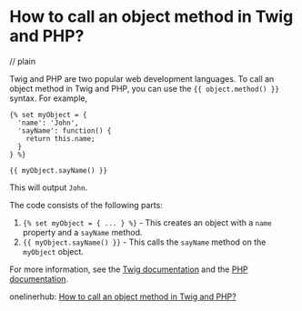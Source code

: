 # How to call an object method in Twig and PHP?
// plain

Twig and PHP are two popular web development languages. To call an object method in Twig and PHP, you can use the `{{ object.method() }}` syntax. For example,

```
{% set myObject = {
  'name': 'John',
  'sayName': function() {
    return this.name;
  }
} %}

{{ myObject.sayName() }}
```

This will output `John`.

The code consists of the following parts:

1. `{% set myObject = { ... } %}` - This creates an object with a `name` property and a `sayName` method.
2. `{{ myObject.sayName() }}` - This calls the `sayName` method on the `myObject` object.

For more information, see the [Twig documentation](https://twig.symfony.com/doc/2.x/templates.html#other-operators) and the [PHP documentation](https://www.php.net/manual/en/language.oop5.basic.php).

onelinerhub: [How to call an object method in Twig and PHP?](https://onelinerhub.com/twig/how-to-call-an-object-method-in-twig-and-php-)